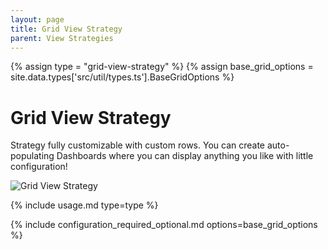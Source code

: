 ```yaml
---
layout: page
title: Grid View Strategy
parent: View Strategies
---
```


{% assign type = "grid-view-strategy" %}
{% assign base_grid_options = site.data.types['src/util/types.ts'].BaseGridOptions %}

# Grid View Strategy

Strategy fully customizable with custom rows. You can create auto-populating Dashboards where you can display anything you like with little configuration!

<img src="{{site.baseurl}}/assets/grid/grid-view-strategy.png" alt="Grid View Strategy" style="max-height: 20rem;" />

{% include usage.md type=type %}

{% include configuration_required_optional.md options=base_grid_options %}
